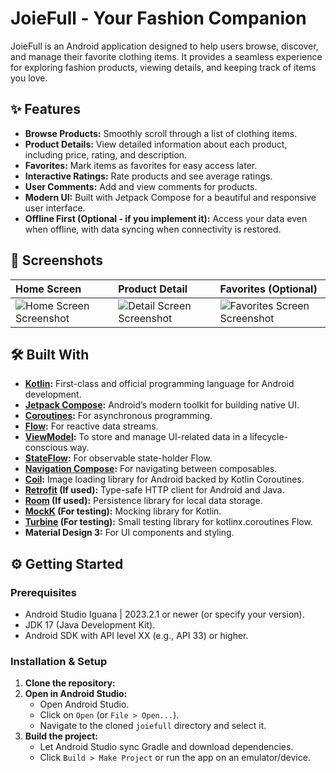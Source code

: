 # JoieFull - Your Fashion Companion

JoieFull is an Android application designed to help users browse, discover, and manage their favorite clothing items. It provides a seamless experience for exploring fashion products, viewing details, and keeping track of items you love.

## ✨ Features

*   **Browse Products:** Smoothly scroll through a list of clothing items.
*   **Product Details:** View detailed information about each product, including price, rating, and description.
*   **Favorites:** Mark items as favorites for easy access later.
*   **Interactive Ratings:** Rate products and see average ratings.
*   **User Comments:** Add and view comments for products.
*   **Modern UI:** Built with Jetpack Compose for a beautiful and responsive user interface.
*   **Offline First (Optional - if you implement it):** Access your data even when offline, with data syncing when connectivity is restored.

## 📸 Screenshots

<!-- Add 2-3 compelling screenshots of your app in action. -->
<!-- Replace these with actual links to your images. You can upload them to your GitHub repo (e.g., in a /screenshots folder) or an image hosting service. -->

| Home Screen                                   | Product Detail                             | Favorites (Optional)                     |
| :-------------------------------------------- | :----------------------------------------- | :--------------------------------------- |
| ![Home Screen Screenshot](link_to_home_ss.png) | ![Detail Screen Screenshot](link_to_detail_ss.png) | ![Favorites Screen Screenshot](link_to_fav_ss.png) |


## 🛠️ Built With

*   **[Kotlin](https://kotlinlang.org/):** First-class and official programming language for Android development.
*   **[Jetpack Compose](https://developer.android.com/jetpack/compose):** Android’s modern toolkit for building native UI.
*   **[Coroutines](https://kotlinlang.org/docs/coroutines-overview.html):** For asynchronous programming.
*   **[Flow](https://kotlinlang.org/docs/flow.html):** For reactive data streams.
*   **[ViewModel](https://developer.android.com/topic/libraries/architecture/viewmodel):** To store and manage UI-related data in a lifecycle-conscious way.
*   **[StateFlow](https://developer.android.com/kotlin/flow/stateflow-and-sharedflow):** For observable state-holder Flow.
*   **[Navigation Compose](https://developer.android.com/jetpack/compose/navigation):** For navigating between composables.
*   **[Coil](https://coil-kt.github.io/coil/):** Image loading library for Android backed by Kotlin Coroutines.
*   **[Retrofit](https://square.github.io/retrofit/) (If used):** Type-safe HTTP client for Android and Java.
*   **[Room](https://developer.android.com/training/data-storage/room) (If used):** Persistence library for local data storage.
*   **[MockK](https://mockk.io/) (For testing):** Mocking library for Kotlin.
*   **[Turbine](https://github.com/cashapp/turbine) (For testing):** Small testing library for kotlinx.coroutines Flow.
*   **Material Design 3:** For UI components and styling.

## ⚙️ Getting Started

### Prerequisites

*   Android Studio Iguana | 2023.2.1 or newer (or specify your version).
*   JDK 17 (Java Development Kit).
*   Android SDK with API level XX (e.g., API 33) or higher.

### Installation & Setup

1.  **Clone the repository:**
2.  **Open in Android Studio:**
    *   Open Android Studio.
    *   Click on `Open` (or `File > Open...`).
    *   Navigate to the cloned `joiefull` directory and select it.
3.  **Build the project:**
    *   Let Android Studio sync Gradle and download dependencies.
    *   Click `Build > Make Project` or run the app on an emulator/device.